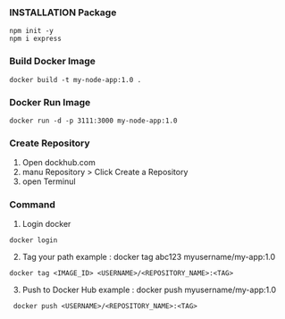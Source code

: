 ### INSTALLATION Package
```
npm init -y
npm i express
```
### Build Docker Image
```
docker build -t my-node-app:1.0 .
```
### Docker Run Image 
```
docker run -d -p 3111:3000 my-node-app:1.0
```
### Create Repository 
1. Open dockhub.com
2. manu Repository  > Click Create a Repository 
3. open Terminul
### Command
1. Login docker
```
docker login
```
2. Tag your path
   example : docker tag abc123 myusername/my-app:1.0
```
docker tag <IMAGE_ID> <USERNAME>/<REPOSITORY_NAME>:<TAG>
```
3. Push to Docker Hub
   example : docker push myusername/my-app:1.0
```
 docker push <USERNAME>/<REPOSITORY_NAME>:<TAG>
```
